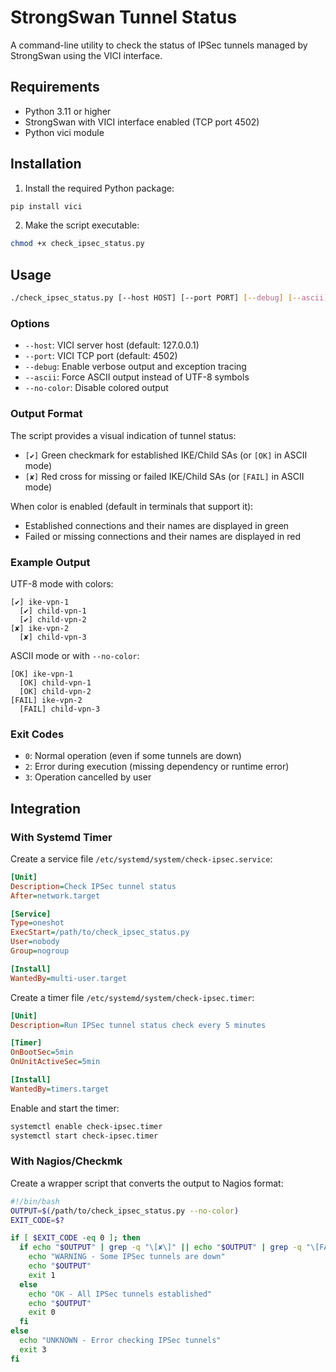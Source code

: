 # StrongSwan Tunnel Status

A command-line utility to check the status of IPSec tunnels managed by StrongSwan using the VICI interface.

## Requirements

- Python 3.11 or higher
- StrongSwan with VICI interface enabled (TCP port 4502)
- Python vici module

## Installation

1. Install the required Python package:

```bash
pip install vici
```

2. Make the script executable:

```bash
chmod +x check_ipsec_status.py
```

## Usage

```bash
./check_ipsec_status.py [--host HOST] [--port PORT] [--debug] [--ascii] [--no-color]
```

### Options

- `--host`: VICI server host (default: 127.0.0.1)
- `--port`: VICI TCP port (default: 4502)
- `--debug`: Enable verbose output and exception tracing
- `--ascii`: Force ASCII output instead of UTF-8 symbols
- `--no-color`: Disable colored output

### Output Format

The script provides a visual indication of tunnel status:

- `[✔]` Green checkmark for established IKE/Child SAs (or `[OK]` in ASCII mode)
- `[✘]` Red cross for missing or failed IKE/Child SAs (or `[FAIL]` in ASCII mode)

When color is enabled (default in terminals that support it):
- Established connections and their names are displayed in green
- Failed or missing connections and their names are displayed in red

### Example Output

UTF-8 mode with colors:
```
[✔] ike-vpn-1
  [✔] child-vpn-1
  [✔] child-vpn-2
[✘] ike-vpn-2
  [✘] child-vpn-3
```

ASCII mode or with `--no-color`:
```
[OK] ike-vpn-1
  [OK] child-vpn-1
  [OK] child-vpn-2
[FAIL] ike-vpn-2
  [FAIL] child-vpn-3
```

### Exit Codes

- `0`: Normal operation (even if some tunnels are down)
- `2`: Error during execution (missing dependency or runtime error)
- `3`: Operation cancelled by user

## Integration

### With Systemd Timer

Create a service file `/etc/systemd/system/check-ipsec.service`:

```ini
[Unit]
Description=Check IPSec tunnel status
After=network.target

[Service]
Type=oneshot
ExecStart=/path/to/check_ipsec_status.py
User=nobody
Group=nogroup

[Install]
WantedBy=multi-user.target
```

Create a timer file `/etc/systemd/system/check-ipsec.timer`:

```ini
[Unit]
Description=Run IPSec tunnel status check every 5 minutes

[Timer]
OnBootSec=5min
OnUnitActiveSec=5min

[Install]
WantedBy=timers.target
```

Enable and start the timer:

```bash
systemctl enable check-ipsec.timer
systemctl start check-ipsec.timer
```

### With Nagios/Checkmk

Create a wrapper script that converts the output to Nagios format:

```bash
#!/bin/bash
OUTPUT=$(/path/to/check_ipsec_status.py --no-color)
EXIT_CODE=$?

if [ $EXIT_CODE -eq 0 ]; then
  if echo "$OUTPUT" | grep -q "\[✘\]" || echo "$OUTPUT" | grep -q "\[FAIL\]"; then
    echo "WARNING - Some IPSec tunnels are down"
    echo "$OUTPUT"
    exit 1
  else
    echo "OK - All IPSec tunnels established"
    echo "$OUTPUT"
    exit 0
  fi
else
  echo "UNKNOWN - Error checking IPSec tunnels"
  exit 3
fi
``` 